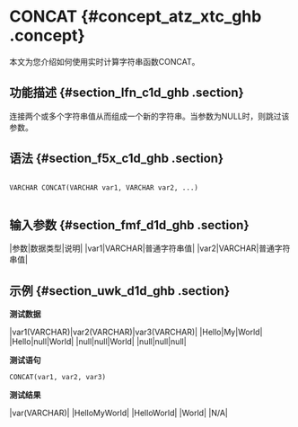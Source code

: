 # CONCAT {#concept_atz_xtc_ghb .concept}

本文为您介绍如何使用实时计算字符串函数CONCAT。

## 功能描述 {#section_lfn_c1d_ghb .section}

连接两个或多个字符串值从而组成一个新的字符串。当参数为NULL时，则跳过该参数。

## 语法 {#section_f5x_c1d_ghb .section}

```

VARCHAR CONCAT(VARCHAR var1, VARCHAR var2, ...)


```

## 输入参数 {#section_fmf_d1d_ghb .section}

|参数|数据类型|说明|
|var1|VARCHAR|普通字符串值|
|var2|VARCHAR|普通字符串值|

## 示例 {#section_uwk_d1d_ghb .section}

**测试数据**

|var1\(VARCHAR\)|var2\(VARCHAR\)|var3\(VARCHAR\)|
|Hello|My|World|
|Hello|null|World|
|null|null|World|
|null|null|null|

**测试语句**

```
CONCAT(var1, var2, var3)
```

**测试结果**

|var\(VARCHAR\)|
|HelloMyWorld|
|HelloWorld|
|World|
|N/A|

